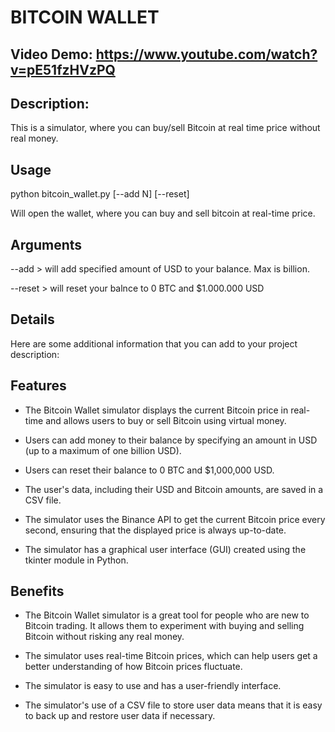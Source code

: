 # BITCOIN WALLET
## Video Demo:  <https://www.youtube.com/watch?v=pE51fzHVzPQ>
## Description:
This is a simulator, where you can buy/sell Bitcoin at real time price without real money.

## Usage
python bitcoin_wallet.py [--add N] [--reset]

Will open the wallet, where you can buy and sell bitcoin at real-time price.

## Arguments
--add  >  will add specified amount of USD to your balance. Max is billion.

--reset > will reset your balnce to 0 BTC and  $1.000.000 USD


## Details
Here are some additional information that you can add to your project description:

## Features

* The Bitcoin Wallet simulator displays the current Bitcoin price in real-time and allows users to buy or sell Bitcoin using virtual money.

* Users can add money to their balance by specifying an amount in USD (up to a maximum of one billion USD).

* Users can reset their balance to 0 BTC and $1,000,000 USD.

* The user's data, including their USD and Bitcoin amounts, are saved in a CSV file.

* The simulator uses the Binance API to get the current Bitcoin price every second, ensuring that the displayed price is always up-to-date.

* The simulator has a graphical user interface (GUI) created using the tkinter module in Python.

## Benefits

* The Bitcoin Wallet simulator is a great tool for people who are new to Bitcoin trading. It allows them to experiment with buying and selling Bitcoin without risking any real money.

* The simulator uses real-time Bitcoin prices, which can help users get a better understanding of how Bitcoin prices fluctuate.

* The simulator is easy to use and has a user-friendly interface.

* The simulator's use of a CSV file to store user data means that it is easy to back up and restore user data if necessary.
